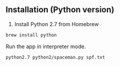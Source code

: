 ## Installation (Python version)

1. Install Python 2.7 from Homebrew

```bash
brew install python
```

Run the app in interpreter mode.

```bash
python2.7 python2/spaceman.py spf.txt
```
